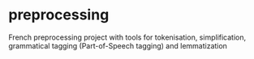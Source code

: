 # preprocessing
 French preprocessing project with tools for tokenisation, simplification, grammatical tagging (Part-of-Speech tagging) and lemmatization
